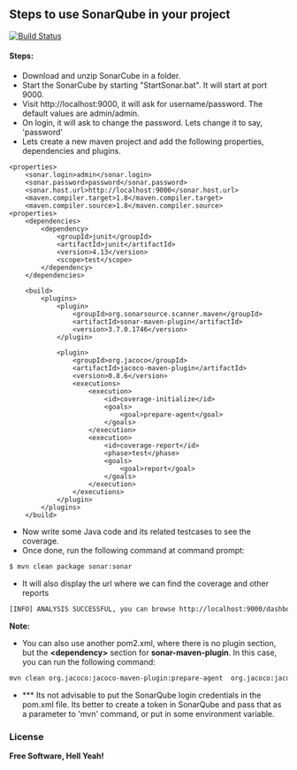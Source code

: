 ## Steps to use SonarQube in your project

[![Build Status](https://travis-ci.org/joemccann/dillinger.svg?branch=master)](https://travis-ci.org/joemccann/dillinger)

#### Steps:
- Download and unzip SonarCube in a folder.
- Start the SonarCube by starting "StartSonar.bat". It will start at port 9000. 
- Visit http://localhost:9000, it will ask for username/password. The default values are admin/admin.
- On login, it will ask to change the password. Lets change it to say, 'password'
- Lets create a new maven project and add the following properties, dependencies and plugins.
```
<properties>
    <sonar.login>admin</sonar.login>
    <sonar.password>password</sonar.password>
    <sonar.host.url>http://localhost:9000</sonar.host.url>
    <maven.compiler.target>1.8</maven.compiler.target>
	<maven.compiler.source>1.8</maven.compiler.source>
<properties>
	<dependencies>
		<dependency>
			<groupId>junit</groupId>
			<artifactId>junit</artifactId>
			<version>4.13</version>
			<scope>test</scope>
		</dependency>
	</dependencies>

	<build>
		<plugins>
			<plugin>
				<groupId>org.sonarsource.scanner.maven</groupId>
				<artifactId>sonar-maven-plugin</artifactId>
				<version>3.7.0.1746</version>
			</plugin>

			<plugin>
				<groupId>org.jacoco</groupId>
				<artifactId>jacoco-maven-plugin</artifactId>
				<version>0.8.6</version>
				<executions>
					<execution>
						<id>coverage-initialize</id>
						<goals>
							<goal>prepare-agent</goal>
						</goals>
					</execution>
					<execution>
						<id>coverage-report</id>
						<phase>test</phase>
						<goals>
							<goal>report</goal>
						</goals>
					</execution>
				</executions>
			</plugin>
		</plugins>
	</build>
```
- Now write some Java code and its related testcases to see the coverage.
- Once done, run the following command at command prompt:

```sh
$ mvn clean package sonar:sonar
```
- It will also display the url where we can find the coverage and other reports 
```sh
[INFO] ANALYSIS SUCCESSFUL, you can browse http://localhost:9000/dashboard?id=com.dsr.sonarcube%3Asonartest
```

__Note:__

- You can also use another pom2.xml, where there is no plugin section, but the **&lt;dependency&gt;** section for **sonar-maven-plugin**. In this case, you can run the following command:


```sh
mvn clean org.jacoco:jacoco-maven-plugin:prepare-agent  org.jacoco:jacoco-maven-plugin:report package sonar:sonar
```

- *** Its not advisable to put the SonarQube login credentials in the pom.xml file. Its better to create a token in SonarQube and pass that as a parameter to 'mvn' command, or put in some environment variable.

### License
**Free Software, Hell Yeah!**
